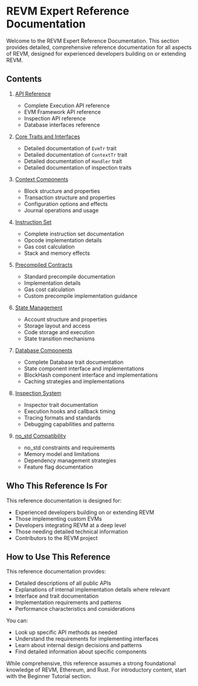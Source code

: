 # REVM Expert Reference Documentation

Welcome to the REVM Expert Reference Documentation. This section provides detailed, comprehensive reference documentation for all aspects of REVM, designed for experienced developers building on or extending REVM.

## Contents

1. [API Reference](./4.1-api-reference.md)
   - Complete Execution API reference
   - EVM Framework API reference
   - Inspection API reference
   - Database interfaces reference

2. [Core Traits and Interfaces](./4.2-core-traits-and-interfaces.md)
   - Detailed documentation of `EvmTr` trait
   - Detailed documentation of `ContextTr` trait
   - Detailed documentation of `Handler` trait
   - Detailed documentation of inspection traits

3. [Context Components](./4.3-context-components.md)
   - Block structure and properties
   - Transaction structure and properties
   - Configuration options and effects
   - Journal operations and usage

4. [Instruction Set](./4.4-instruction-set.md)
   - Complete instruction set documentation
   - Opcode implementation details
   - Gas cost calculation
   - Stack and memory effects

5. [Precompiled Contracts](./4.5-precompiled-contracts.md)
   - Standard precompile documentation
   - Implementation details
   - Gas cost calculation
   - Custom precompile implementation guidance

6. [State Management](./4.6-state-management.md)
   - Account structure and properties
   - Storage layout and access
   - Code storage and execution
   - State transition mechanisms

7. [Database Components](./4.7-database-components.md)
   - Complete Database trait documentation
   - State component interface and implementations
   - BlockHash component interface and implementations
   - Caching strategies and implementations

8. [Inspection System](./4.8-inspection-system.md)
   - Inspector trait documentation
   - Execution hooks and callback timing
   - Tracing formats and standards
   - Debugging capabilities and patterns

9. [no_std Compatibility](./4.9-no_std-compatibility.md)
   - no_std constraints and requirements
   - Memory model and limitations
   - Dependency management strategies
   - Feature flag documentation

## Who This Reference Is For

This reference documentation is designed for:

- Experienced developers building on or extending REVM
- Those implementing custom EVMs
- Developers integrating REVM at a deep level
- Those needing detailed technical information
- Contributors to the REVM project

## How to Use This Reference

This reference documentation provides:

- Detailed descriptions of all public APIs
- Explanations of internal implementation details where relevant
- Interface and trait documentation
- Implementation requirements and patterns
- Performance characteristics and considerations

You can:

- Look up specific API methods as needed
- Understand the requirements for implementing interfaces
- Learn about internal design decisions and patterns
- Find detailed information about specific components

While comprehensive, this reference assumes a strong foundational knowledge of REVM, Ethereum, and Rust. For introductory content, start with the Beginner Tutorial section.